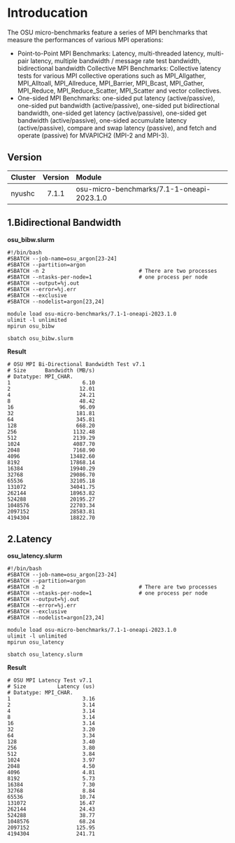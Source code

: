 # Introducation

The OSU micro-benchmarks feature a series of MPI benchmarks that measure the performances of various MPI operations:

* Point-to-Point MPI Benchmarks: Latency, multi-threaded latency, multi-pair latency, multiple bandwidth / message rate test bandwidth, bidirectional bandwidth
Collective MPI Benchmarks: Collective latency tests for various MPI collective operations such as MPI_Allgather, MPI_Alltoall, MPI_Allreduce, MPI_Barrier, MPI_Bcast, MPI_Gather, MPI_Reduce, MPI_Reduce_Scatter, MPI_Scatter and vector collectives.
* One-sided MPI Benchmarks: one-sided put latency (active/passive), one-sided put bandwidth (active/passive), one-sided put bidirectional bandwidth, one-sided get latency (active/passive), one-sided get bandwidth (active/passive), one-sided accumulate latency (active/passive), compare and swap latency (passive), and fetch and operate (passive) for MVAPICH2 (MPI-2 and MPI-3).

## Version
| Cluster | Version   | Module                                       |
|:--------|:---------:|:---------------------------------------------|
| nyushc  | 7.1.1     | osu-micro-benchmarks/7.1-1-oneapi-2023.1.0   |


## 1.Bidirectional Bandwidth

**osu_bibw.slurm**
```
#!/bin/bash                                              
#SBATCH --job-name=osu_argon[23-24]
#SBATCH --partition=argon
#SBATCH -n 2                              # There are two processes
#SBATCH --ntasks-per-node=1               # one process per node
#SBATCH --output=%j.out
#SBATCH --error=%j.err
#SBATCH --exclusive
#SBATCH --nodelist=argon[23,24]

module load osu-micro-benchmarks/7.1-1-oneapi-2023.1.0
ulimit -l unlimited
mpirun osu_bibw
```

```
sbatch osu_bibw.slurm
```

**Result**
```
# OSU MPI Bi-Directional Bandwidth Test v7.1
# Size      Bandwidth (MB/s)
# Datatype: MPI_CHAR.
1                       6.10
2                      12.01
4                      24.21
8                      48.42
16                     96.09
32                    181.81
64                    345.81
128                   668.20
256                  1132.48
512                  2139.29
1024                 4087.70
2048                 7168.90
4096                13482.60
8192                17868.14
16384               19940.29
32768               29086.70
65536               32105.18
131072              34041.75
262144              18963.82
524288              20195.27
1048576             22703.34
2097152             28583.81
4194304             18822.70
```

## 2.Latency

**osu_latency.slurm**
```
#!/bin/bash
#SBATCH --job-name=osu_argon[23-24]
#SBATCH --partition=argon
#SBATCH -n 2                              # There are two processes
#SBATCH --ntasks-per-node=1               # one process per node
#SBATCH --output=%j.out
#SBATCH --error=%j.err
#SBATCH --exclusive
#SBATCH --nodelist=argon[23,24]

module load osu-micro-benchmarks/7.1-1-oneapi-2023.1.0
ulimit -l unlimited
mpirun osu_latency
```

```
sbatch osu_latency.slurm
```

**Result**
```
# OSU MPI Latency Test v7.1
# Size          Latency (us)
# Datatype: MPI_CHAR.
1                       3.16
2                       3.14
4                       3.14
8                       3.14
16                      3.14
32                      3.20
64                      3.34
128                     3.40
256                     3.80
512                     3.84
1024                    3.97
2048                    4.50
4096                    4.81
8192                    5.73
16384                   7.30
32768                   8.84
65536                  10.74
131072                 16.47
262144                 24.43
524288                 38.77
1048576                68.24
2097152               125.95
4194304               241.71
```
